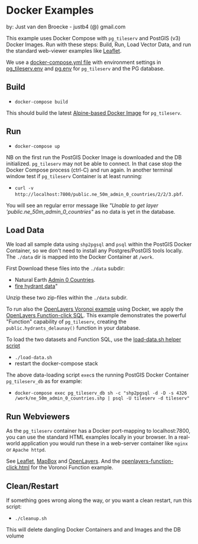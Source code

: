 # Docker Examples

by: Just van den Broecke - justb4 (@) gmail.com

This example uses Docker Compose with `pg_tileserv` and PostGIS (v3) Docker Images.
Run with these steps: Build, Run, Load Vector Data, and run the
standard web-viewer examples like [Leaflet](../leaflet/leaflet-tiles.html).

We use a [docker-compose.yml file](docker-compose.yml) with environment settings in
[pg_tileserv.env](pg_tileserv.env) and [pg.env](pg.env) for `pg_tileserv` and the PG database.

## Build

* `docker-compose build`

This should build the latest [Alpine-based Docker Image](../../Dockerfile.alpine) for `pg_tileserv`.

## Run

* `docker-compose up`

NB on the first run the PostGIS Docker Image is downloaded and the DB initialized. `pg_tileserv` may not be able to connect.
In that case stop the Docker Compose process (ctrl-C) and run again. In another terminal window test
if `pg_tileserv` Container is at least running:

* `curl -v http://localhost:7800/public.ne_50m_admin_0_countries/2/2/3.pbf`.

You will see an regular error message like *"Unable to get layer 'public.ne_50m_admin_0_countries"* as no data is yet in the database.

## Load Data

We load all sample data using `shp2pgsql` and `psql` within the PostGIS Docker Container, so we don't need to install any Postgres/PostGIS tools locally.
The `./data` dir is mapped into the Docker Container at `/work`.

First Download these files into the `./data` subdir:

* Natural Earth [Admin 0 Countries](https://www.naturalearthdata.com/downloads/50m-cultural-vectors/).
* [fire hydrant data](https://opendata.vancouver.ca/explore/dataset/water-hydrants/download/?format=shp&timezone=America/Los_Angeles&lang=en&epsg=26910)"

Unzip these two zip-files within the `./data` subdir.

To run also the [OpenLayers Voronoi example](../openlayers/openlayers-function-click.md) using Docker, we apply
the [OpenLayers Function-click SQL](../openlayers/openlayers-function-click.sql). This example demonstrates the powerful "Function" capability of `pg_tileserv`,
creating the `public.hydrants_delaunay()` function in your database.

To load the two datasets and Function SQL, use the [load-data.sh helper script](load-data.sh)

* `./load-data.sh`
* restart the docker-compose stack

The above data-loading script `exec`s the running PostGIS Docker Container `pg_tileserv_db` as for example:

* `docker-compose exec pg_tileserv_db sh -c "shp2pgsql -d -D -s 4326 /work/ne_50m_admin_0_countries.shp | psql -U tileserv -d tileserv"`

## Run Webviewers

As the `pg_tileserv` container has a Docker port-mapping to localhost:7800, you can use the standard HTML examples locally in your browser.
In a real-world application you would run these in a web-server container like `nginx` or `Apache httpd`.

See [Leaflet](../leaflet/leaflet-tiles.html), [MapBox](../mapbox-gl-js/mapbox-gl-js-tiles.html) and [OpenLayers](../openlayers/openlayers-tiles.html).
And the  [openlayers-function-click.html](../openlayers/openlayers-function-click.html) for the Voronoi Function example.

## Clean/Restart

If something goes wrong along the way, or you want a clean restart, run this script:

* `./cleanup.sh`

This will delete dangling Docker Containers and and Images and the DB volume
